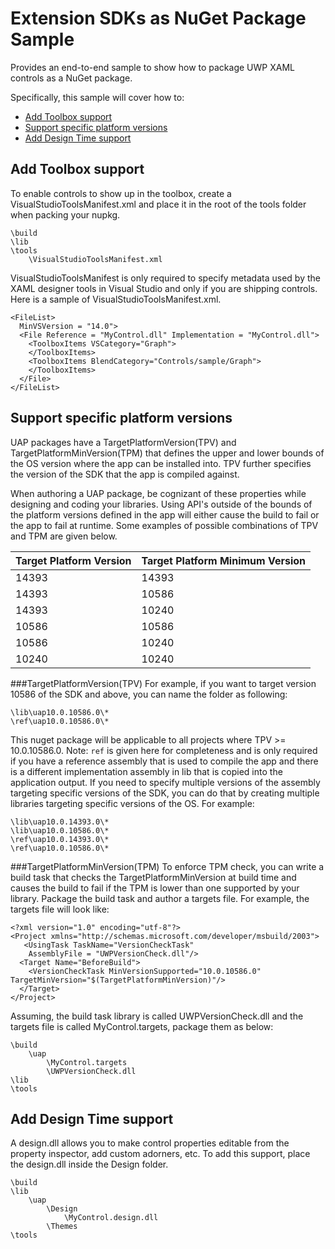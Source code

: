 	
# Extension SDKs as NuGet Package Sample
Provides an end-to-end sample to show how to package UWP XAML controls as a NuGet package. 

Specifically, this sample will cover how to:
* [Add Toolbox support](#add-toolbox-support)
* [Support specific platform versions](#support-specific-platform-versions)
* [Add Design Time support](#add-design-time-support)


## Add Toolbox support

To enable controls to show up in the toolbox, create a VisualStudioToolsManifest.xml and place it in the root of the tools folder when packing your nupkg.

    \build
    \lib
    \tools
		\VisualStudioToolsManifest.xml

VisualStudioToolsManifest is only required to specify metadata used by the XAML designer tools in Visual Studio and only if you are shipping controls. 
Here is a sample of VisualStudioToolsManifest.xml. 

    <FileList>
      MinVSVersion = "14.0">
      <File Reference = "MyControl.dll" Implementation = "MyControl.dll">
        <ToolboxItems VSCategory="Graph">
        </ToolboxItems>
        <ToolboxItems BlendCategory="Controls/sample/Graph">
        </ToolboxItems>
      </File>
    </FileList>

## Support specific platform versions

UAP packages have a TargetPlatformVersion(TPV) and TargetPlatformMinVersion(TPM) that defines the upper and lower bounds of the OS version where the app can be installed into. TPV further specifies the version of the SDK that the app is compiled against.

When authoring a UAP package, be cognizant of these properties while designing and coding your libraries. Using API's outside of the bounds of the platform versions defined in the app will either cause the build to fail or the app to fail at runtime.
Some examples of possible combinations of TPV and TPM are given below.

Target Platform Version	| Target Platform Minimum Version
------------------------|--------------------------------
14393|14393
14393|10586
14393|10240
10586|10586
10586|10240
10240|10240


###TargetPlatformVersion(TPV)
For example, if you want to target version 10586 of the SDK and above, you can name the folder as following:

    \lib\uap10.0.10586.0\*
    \ref\uap10.0.10586.0\*

This nuget package will be applicable to all projects where TPV >= 10.0.10586.0.
Note: `ref` is given here for completeness and is only required if you have a reference assembly that is used to compile the app and there is a different implementation assembly in lib that is copied into the application output.
If you need to specify multiple versions of the assembly targeting specific versions of the SDK, you can do that by creating multiple libraries targeting specific versions of the OS. For example:

    \lib\uap10.0.14393.0\*
    \lib\uap10.0.10586.0\*
    \ref\uap10.0.14393.0\*
    \ref\uap10.0.10586.0\*


###TargetPlatformMinVersion(TPM)
To enforce TPM check, you can write a build task that checks the TargetPlatformMinVersion at build time and causes the build to fail if the TPM is lower than one supported by your library. 
Package the build task and author a targets file. For example, the targets file will look like:

	<?xml version="1.0" encoding="utf-8"?>
	<Project xmlns="http://schemas.microsoft.com/developer/msbuild/2003">
	   <UsingTask TaskName="VersionCheckTask" 
	    AssemblyFile = "UWPVersionCheck.dll"/>
	  <Target Name="BeforeBuild">
		<VersionCheckTask MinVersionSupported="10.0.10586.0" TargetMinVersion="$(TargetPlatformMinVersion)"/>
	  </Target>
	</Project>

Assuming, the build task library is called UWPVersionCheck.dll and the targets file is called MyControl.targets, package them as below:

	\build
		\uap
			\MyControl.targets
			\UWPVersionCheck.dll
	\lib
	\tools

## Add Design Time support
A design.dll allows you to make control properties editable from the property inspector, add custom adorners, etc. To add this support, place the design.dll inside the Design folder.

	\build
	\lib
		\uap
			\Design
				\MyControl.design.dll
			\Themes		
	\tools
